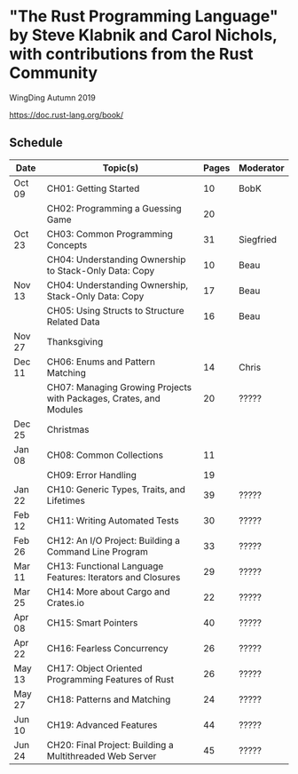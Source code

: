# "The Rust Programming Language" by Steve Klabnik and Carol Nichols, with contributions from the Rust Community

WingDing Autumn 2019

https://doc.rust-lang.org/book/

## Schedule

| Date   | Topic(s)                                                            | Pages | Moderator |
|--------|---------------------------------------------------------------------|-------|-----------|
| Oct 09 | CH01:  Getting Started                                              | 10    | BobK      |
|        | CH02:  Programming a Guessing Game                                  | 20    |           |
| Oct 23 | CH03:  Common Programming Concepts                                  | 31    | Siegfried |
|        | CH04:  Understanding Ownership to Stack-Only Data: Copy             | 10    | Beau      |
| Nov 13 | CH04:  Understanding Ownership, Stack-Only Data: Copy               | 17    | Beau      |
|        | CH05:  Using Structs to Structure Related Data                      | 16    | Beau      |
| Nov 27 |        Thanksgiving                                                 |       |           |
| Dec 11 | CH06:  Enums and Pattern Matching                                   | 14    | Chris     |
|        | CH07:  Managing Growing Projects with Packages, Crates, and Modules | 20    | ?????     |
| Dec 25 |        Christmas                                                    |       |           |
| Jan 08 | CH08:  Common Collections                                           | 11    |           |
|        | CH09:  Error Handling                                               | 19    |           |
| Jan 22 | CH10:  Generic Types, Traits, and Lifetimes                         | 39    | ?????     |
| Feb 12 | CH11:  Writing Automated Tests                                      | 30    | ?????     |
| Feb 26 | CH12:  An I/O Project:  Building a Command Line Program             | 33    | ?????     |
| Mar 11 | CH13:  Functional Language Features:  Iterators and Closures        | 29    | ?????     |
| Mar 25 | CH14:  More about Cargo and Crates.io                               | 22    | ?????     |
| Apr 08 | CH15:  Smart Pointers                                               | 40    | ?????     |
| Apr 22 | CH16:  Fearless Concurrency                                         | 26    | ?????     |
| May 13 | CH17:  Object Oriented Programming Features of Rust                 | 26    | ?????     |
| May 27 | CH18:  Patterns and Matching                                        | 24    | ?????     |
| Jun 10 | CH19:  Advanced Features                                            | 44    | ?????     |
| Jun 24 | CH20:  Final Project: Building a Multithreaded Web Server           | 45    | ?????     |
